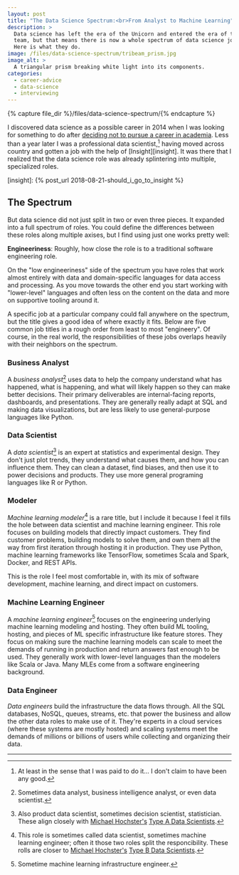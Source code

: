 ```yaml
---
layout: post
title: "The Data Science Spectrum:<br>From Analyst to Machine Learning"
description: >
  Data science has left the era of the Unicorn and entered the era of the
  team, but that means there is now a whole spectrum of data science jobs.
  Here is what they do.
image: /files/data-science-spectrum/tribeam_prism.jpg
image_alt: >
  A triangular prism breaking white light into its components.
categories:
  - career-advice
  - data-science
  - interviewing
---
```


{% capture file_dir %}/files/data-science-spectrum/{% endcapture %}

I discovered data science as a possible career in 2014 when I was looking for
something to do after [deciding not to pursue a career in academia][phd]. Less
than a year later I was a professional data scientist,[^pro] having moved
across country and gotten a job with the help of [Insight][insight]. It was
there that I realized that the data science role was already splintering into
multiple, specialized roles.

[^pro]: At least in the sense that I was paid to do it... I don't claim to
    have been any good.

[phd]: /blog/should-i-get-a-phd/#but-there-are-no-jobs
[insight]: {% post_url 2018-08-21-should_i_go_to_insight %}

## The Spectrum

But data science did not just split in two or even three pieces. It expanded
into a full spectrum of roles. You could define the differences between these
roles along multiple axises, but I find using just one works pretty well:

**Engineeriness**: Roughly, how close the role is to a traditional software
engineering role.

On the "low engineeriness" side of the spectrum you have roles that work
almost entirely with data and domain-specific languages for data access and
processing. As you move towards the other end you start working with
"lower-level" languages and often less on the content on the data and more on
supportive tooling around it.

A specific job at a particular company could fall anywhere on the spectrum,
but the title gives a good idea of where exactly it fits. Below are five
common job titles in a rough order from least to most "engineery". Of course,
in the real world, the responsibilities of these jobs overlaps heavily with
their neighbors on the spectrum.

### Business Analyst

A _business analyst_[^biz] uses data to help the company understand what has
happened, what is happening, and what will likely happen so they can make
better decisions. Their primary deliverables are internal-facing reports,
dashboards, and presentations. They are generally really adapt at SQL and
making data visualizations, but are less likely to use general-purpose
languages like Python.

[^biz]: Sometimes data analyst, business intelligence analyst, or even data
    scientist.

### Data Scientist

A _data scientist_[^ds] is an expert at statistics and experimental design.
They don't just plot trends, they understand what causes them, and how you can
influence them. They can clean a dataset, find biases, and then use it to
power decisions and products. They use more general programing languages like
R or Python.

[^ds]: Also product data scientist, sometimes decision scientist,
    statistician. These align closely with [Michael
    Hochster's][@michaelhochster] [Type A Data Scientists][type_a_b].

[@michaelhochster]: https://twitter.com/michaelhochster
[type_a_b]: https://www.quora.com/What-is-data-science/answer/Michael-Hochster

### Modeler

_Machine learning modeler_[^mlm] is a rare title, but I include it because I
feel it fills the hole between data scientist and machine learning engineer.
This role focuses on building models that directly impact customers. They find
customer problems, building models to solve them, and own them all the way
from first iteration through hosting it in production. They use Python,
machine learning frameworks like TensorFlow, sometimes Scala and Spark,
Docker, and REST APIs.

This is the role I feel most comfortable in, with its mix of software
development, machine learning, and direct impact on customers.

[^mlm]: This role is sometimes called data scientist, sometimes machine
    learning engineer; often it those two roles split the responcibility.
    These rolls are closer to [Michael Hochster's][@michaelhochster] [Type B
    Data Scientists][type_a_b].

### Machine Learning Engineer

A _machine learning engineer_[^mle] focuses on the engineering underlying
machine learning modeling and hosting. They often build ML tooling, hosting,
and pieces of ML specific infrastructure like feature stores. They focus on
making sure the machine learning models can scale to meet the demands of
running in production and return answers fast enough to be used. They
generally work with lower-level languages than the modelers like Scala or
Java. Many MLEs come from a software engineering background.

[^mle]: Sometime machine learning infrastructure engineer.

### Data Engineer

_Data engineers_ build the infrastructure the data flows through. All the SQL
databases, NoSQL, queues, streams, etc. that power the business and allow the
other data roles to make use of it. They're experts in a cloud services (where
these systems are mostly hosted) and scaling systems meet the demands of
millions or billions of users while collecting and organizing their data.

---
